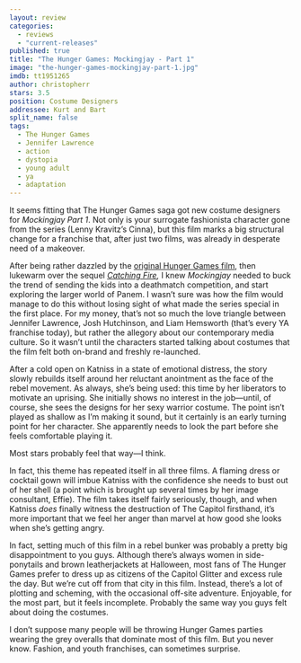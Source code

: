 ```yaml
---
layout: review
categories: 
  - reviews
  - "current-releases"
published: true
title: "The Hunger Games: Mockingjay - Part 1"
image: "the-hunger-games-mockingjay-part-1.jpg"
imdb: tt1951265
author: christopherr
stars: 3.5
position: Costume Designers
addressee: Kurt and Bart
split_name: false
tags: 
  - The Hunger Games
  - Jennifer Lawrence
  - action
  - dystopia
  - young adult
  - ya
  - adaptation
---
```


It seems fitting that The Hunger Games saga got new costume designers for _Mockingjay_ _Part 1_. Not only is your surrogate fashionista character gone from the series (Lenny Kravitz’s Cinna), but this film marks a big structural change for a franchise that, after just two films, was already in desperate need of a makeover.

After being rather dazzled by the [original Hunger Games film](http://www.dearcastandcrew.com/content/2012/3/24/the-hunger-games.html), then lukewarm over the sequel [_Catching Fire_](http://www.dearcastandcrew.com/content/2013/11/22/the-hunger-games-catching-fire.html)_,_ I knew _Mockingjay_ needed to buck the trend of sending the kids into a deathmatch competition, and start exploring the larger world of Panem. I wasn’t sure was how the film would manage to do this without losing sight of what made the series special in the first place. For my money, that’s not so much the love triangle between Jennifer Lawrence, Josh Hutchinson, and Liam Hemsworth (that’s every YA franchise today), but rather the allegory about our contemporary media culture. So it wasn’t until the characters started talking about costumes that the film felt both on-brand and freshly re-launched. 

After a cold open on Katniss in a state of emotional distress, the story slowly rebuilds itself around her reluctant anointment as the face of the rebel movement. As always, she’s being used: this time by her liberators to motivate an uprising. She initially shows no interest in the job—until, of course, she sees the designs for her sexy warrior costume. The point isn’t played as shallow as I’m making it sound, but it certainly is an early turning point for her character. She apparently needs to look the part before she feels comfortable playing it. 

Most stars probably feel that way—I think.

In fact, this theme has repeated itself in all three films. A flaming dress or cocktail gown will imbue Katniss with the confidence she needs to bust out of her shell (a point which is brought up several times by her image consultant, Effie). The film takes itself fairly seriously, though, and when Katniss _does_ finally witness the destruction of The Capitol firsthand, it’s more important that we feel her anger than marvel at how good she looks when she’s getting angry. 

In fact, setting much of this film in a rebel bunker was probably a pretty big disappointment to you guys. Although there’s always women in side-ponytails and brown leatherjackets at Halloween, most fans of The Hunger Games prefer to dress up as citizens of the Capitol  Glitter and excess rule the day. But we’re cut off from that city in this film. Instead, there’s a lot of plotting and scheming, with the occasional off-site adventure. Enjoyable, for the most part, but it feels incomplete. Probably the same way you guys felt about doing the costumes.

I don’t suppose many people will be throwing Hunger Games parties wearing the grey overalls that dominate most of this film. But you never know. Fashion, and youth franchises, can sometimes surprise.